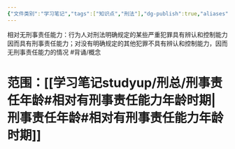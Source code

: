 ```yaml
---
{"文件类别":"学习笔记","tags":["知识点","刑法"],"dg-publish":true,"aliases":["相对有刑事责任能力","相对无刑事责任能力"],"permalink":"/学习笔记studyup/刑总/相对无刑事责任能力人/","dgPassFrontmatter":true,"created":"2024-11-01T19:52:35.860+08:00","updated":"2024-11-01T20:41:14.379+08:00"}
---
```


相对无刑事责任能力：行为人对刑法明确规定的某些严重犯罪具有辨认和控制能力因而具有刑事责任能力；对没有明确规定的其他犯罪不具有辨认和控制能力，因而无刑事责任能力的情况 #背诵/概念 
# 范围：[[学习笔记studyup/刑总/刑事责任年龄#相对有刑事责任能力年龄时期\|刑事责任年龄#相对有刑事责任能力年龄时期]]
